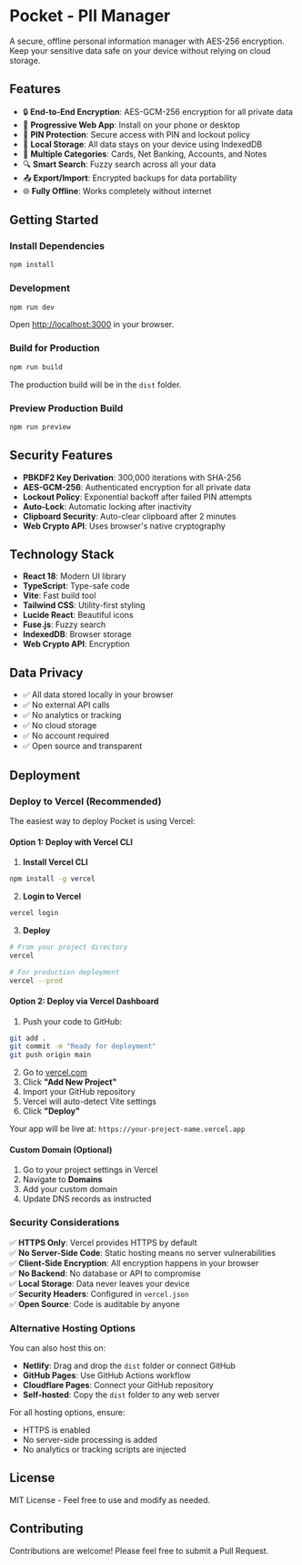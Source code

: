 # Pocket - PII Manager

A secure, offline personal information manager with AES-256 encryption. Keep your sensitive data safe on your device without relying on cloud storage.

## Features

- 🔒 **End-to-End Encryption**: AES-GCM-256 encryption for all private data
- 📱 **Progressive Web App**: Install on your phone or desktop
- 🔐 **PIN Protection**: Secure access with PIN and lockout policy
- 💾 **Local Storage**: All data stays on your device using IndexedDB
- 📂 **Multiple Categories**: Cards, Net Banking, Accounts, and Notes
- 🔍 **Smart Search**: Fuzzy search across all your data
- 📤 **Export/Import**: Encrypted backups for data portability
- 🌐 **Fully Offline**: Works completely without internet

## Getting Started

### Install Dependencies

```bash
npm install
```

### Development

```bash
npm run dev
```

Open [http://localhost:3000](http://localhost:3000) in your browser.

### Build for Production

```bash
npm run build
```

The production build will be in the `dist` folder.

### Preview Production Build

```bash
npm run preview
```

## Security Features

- **PBKDF2 Key Derivation**: 300,000 iterations with SHA-256
- **AES-GCM-256**: Authenticated encryption for all private data
- **Lockout Policy**: Exponential backoff after failed PIN attempts
- **Auto-Lock**: Automatic locking after inactivity
- **Clipboard Security**: Auto-clear clipboard after 2 minutes
- **Web Crypto API**: Uses browser's native cryptography

## Technology Stack

- **React 18**: Modern UI library
- **TypeScript**: Type-safe code
- **Vite**: Fast build tool
- **Tailwind CSS**: Utility-first styling
- **Lucide React**: Beautiful icons
- **Fuse.js**: Fuzzy search
- **IndexedDB**: Browser storage
- **Web Crypto API**: Encryption

## Data Privacy

- ✅ All data stored locally in your browser
- ✅ No external API calls
- ✅ No analytics or tracking
- ✅ No cloud storage
- ✅ No account required
- ✅ Open source and transparent

## Deployment

### Deploy to Vercel (Recommended)

The easiest way to deploy Pocket is using Vercel:

#### Option 1: Deploy with Vercel CLI

1. **Install Vercel CLI**
```bash
npm install -g vercel
```

2. **Login to Vercel**
```bash
vercel login
```

3. **Deploy**
```bash
# From your project directory
vercel

# For production deployment
vercel --prod
```

#### Option 2: Deploy via Vercel Dashboard

1. Push your code to GitHub:
```bash
git add .
git commit -m "Ready for deployment"
git push origin main
```

2. Go to [vercel.com](https://vercel.com)
3. Click **"Add New Project"**
4. Import your GitHub repository
5. Vercel will auto-detect Vite settings
6. Click **"Deploy"**

Your app will be live at: `https://your-project-name.vercel.app`

#### Custom Domain (Optional)

1. Go to your project settings in Vercel
2. Navigate to **Domains**
3. Add your custom domain
4. Update DNS records as instructed

### Security Considerations

✅ **HTTPS Only**: Vercel provides HTTPS by default  
✅ **No Server-Side Code**: Static hosting means no server vulnerabilities  
✅ **Client-Side Encryption**: All encryption happens in your browser  
✅ **No Backend**: No database or API to compromise  
✅ **Local Storage**: Data never leaves your device  
✅ **Security Headers**: Configured in `vercel.json`  
✅ **Open Source**: Code is auditable by anyone

### Alternative Hosting Options

You can also host this on:

- **Netlify**: Drag and drop the `dist` folder or connect GitHub
- **GitHub Pages**: Use GitHub Actions workflow
- **Cloudflare Pages**: Connect your GitHub repository
- **Self-hosted**: Copy the `dist` folder to any web server

For all hosting options, ensure:
- HTTPS is enabled
- No server-side processing is added
- No analytics or tracking scripts are injected

## License

MIT License - Feel free to use and modify as needed.

## Contributing

Contributions are welcome! Please feel free to submit a Pull Request.
